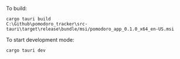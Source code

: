 

To build:

```shell
cargo tauri build
C:\Github\pomodoro_tracker\src-tauri\target\release\bundle/msi/pomodoro_app_0.1.0_x64_en-US.msi
```

To start development mode:
```shell
cargo tauri dev
```

